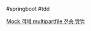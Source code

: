 #springboot #tdd 

[Mock 객체 multipartfile 전송 방법](https://gaemi606.tistory.com/entry/JUnit5-multipartformdata-%EC%A0%84%EC%86%A1-%ED%85%8C%EC%8A%A4%ED%8A%B8-MockMultipartFile)